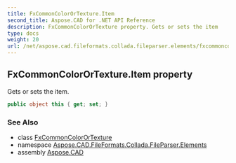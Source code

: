 ```yaml
---
title: FxCommonColorOrTexture.Item
second_title: Aspose.CAD for .NET API Reference
description: FxCommonColorOrTexture property. Gets or sets the item
type: docs
weight: 20
url: /net/aspose.cad.fileformats.collada.fileparser.elements/fxcommoncolorortexture/item/
---
```

## FxCommonColorOrTexture.Item property

Gets or sets the item.

```csharp
public object this { get; set; }
```

### See Also

* class [FxCommonColorOrTexture](../)
* namespace [Aspose.CAD.FileFormats.Collada.FileParser.Elements](../../fxcommoncolorortexture/)
* assembly [Aspose.CAD](../../../)


